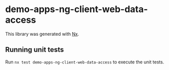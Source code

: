 # demo-apps-ng-client-web-data-access

This library was generated with [Nx](https://nx.dev).

## Running unit tests

Run `nx test demo-apps-ng-client-web-data-access` to execute the unit tests.

